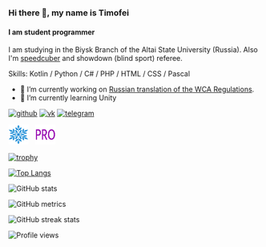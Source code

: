 ### Hi there 👋, my name is Timofei
#### I am student programmer
I am studying in the Biysk Branch of the Altai State University (Russia). Also I'm [speedcuber](https://www.worldcubeassociation.org/persons/2019VIKH01) and showdown (blind sport) referee. 

Skills: Kotlin / Python / C# / PHP / HTML / CSS / Pascal

- 🔭 I’m currently working on [Russian translation of the WCA Regulations](https://github.com/CubingRF/wca-regulations-translations). 
- 🌱 I’m currently learning Unity 


[<img src='https://cdn.jsdelivr.net/npm/simple-icons@3.0.1/icons/github.svg' alt='github' height='40'>](https://github.com/TimWCA)  [<img src='https://cdn.jsdelivr.net/npm/simple-icons@3.0.1/icons/vk.svg' alt='vk' height='40'>](https://vk.com/timwca)  [<img src='https://cdn.jsdelivr.net/npm/simple-icons@3.0.1/icons/telegram.svg' alt='telegram' height='40'>](https://t.me/TimWCA)  

<a href='https://archiveprogram.github.com/'><img src='https://raw.githubusercontent.com/acervenky/animated-github-badges/master/assets/acbadge.gif' width='40' height='40'></a> <a href='https://github.com/pricing'><img src='https://raw.githubusercontent.com/acervenky/animated-github-badges/master/assets/pro.gif' width='40' height='40'></a> 

[![trophy](https://github-profile-trophy.vercel.app/?username=TimWCA&theme=dark)](https://github.com/ryo-ma/github-profile-trophy)

[![Top Langs](https://github-readme-stats.vercel.app/api/top-langs/?username=TimWCA&theme=dark)](https://github.com/anuraghazra/github-readme-stats)

![GitHub stats](https://github-readme-stats.vercel.app/api?username=TimWCA&show_icons=true&theme=dark)  

![GitHub metrics](https://metrics.lecoq.io/TimWCA)  

![GitHub streak stats](https://streak-stats.demolab.com/?user=TimWCA)  

![Profile views](https://gpvc.arturio.dev/TimWCA)  
